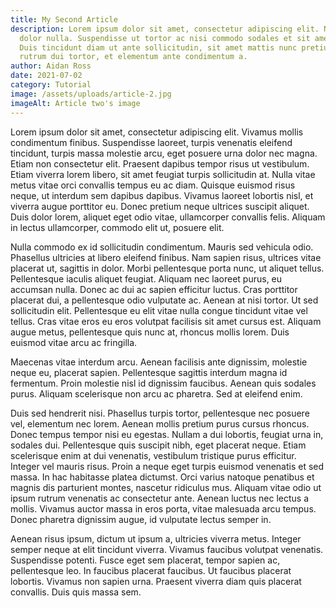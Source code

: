 ```yaml
---
title: My Second Article
description: Lorem ipsum dolor sit amet, consectetur adipiscing elit. Nullam ut
  dolor nulla. Suspendisse ut tortor ac nisi commodo sodales et sit amet massa.
  Duis tincidunt diam ut ante sollicitudin, sit amet mattis nunc pretium. Aenean
  rutrum dui tortor, et elementum ante condimentum a.
author: Aidan Ross
date: 2021-07-02
category: Tutorial
image: /assets/uploads/article-2.jpg
imageAlt: Article two's image
---
```


Lorem ipsum dolor sit amet, consectetur adipiscing elit. Vivamus mollis condimentum finibus. Suspendisse laoreet, turpis venenatis eleifend tincidunt, turpis massa molestie arcu, eget posuere urna dolor nec magna. Etiam non consectetur elit. Praesent dapibus tempor risus ut vestibulum. Etiam viverra lorem libero, sit amet feugiat turpis sollicitudin at. Nulla vitae metus vitae orci convallis tempus eu ac diam. Quisque euismod risus neque, ut interdum sem dapibus dapibus. Vivamus laoreet lobortis nisl, et viverra augue porttitor eu. Donec pretium neque ultrices suscipit aliquet. Duis dolor lorem, aliquet eget odio vitae, ullamcorper convallis felis. Aliquam in lectus ullamcorper, commodo elit ut, posuere elit.

Nulla commodo ex id sollicitudin condimentum. Mauris sed vehicula odio. Phasellus ultricies at libero eleifend finibus. Nam sapien risus, ultrices vitae placerat ut, sagittis in dolor. Morbi pellentesque porta nunc, ut aliquet tellus. Pellentesque iaculis aliquet feugiat. Aliquam nec laoreet purus, eu accumsan nulla. Donec ac dui ac sapien efficitur luctus. Cras porttitor placerat dui, a pellentesque odio vulputate ac. Aenean at nisi tortor. Ut sed sollicitudin elit. Pellentesque eu elit vitae nulla congue tincidunt vitae vel tellus. Cras vitae eros eu eros volutpat facilisis sit amet cursus est. Aliquam augue metus, pellentesque quis nunc at, rhoncus mollis lorem. Duis euismod vitae arcu ac fringilla.

Maecenas vitae interdum arcu. Aenean facilisis ante dignissim, molestie neque eu, placerat sapien. Pellentesque sagittis interdum magna id fermentum. Proin molestie nisl id dignissim faucibus. Aenean quis sodales purus. Aliquam scelerisque non arcu ac pharetra. Sed at eleifend enim.

Duis sed hendrerit nisi. Phasellus turpis tortor, pellentesque nec posuere vel, elementum nec lorem. Aenean mollis pretium purus cursus rhoncus. Donec tempus tempor nisi eu egestas. Nullam a dui lobortis, feugiat urna in, sodales dui. Pellentesque quis suscipit nibh, eget placerat neque. Etiam scelerisque enim at dui venenatis, vestibulum tristique purus efficitur. Integer vel mauris risus. Proin a neque eget turpis euismod venenatis et sed massa. In hac habitasse platea dictumst. Orci varius natoque penatibus et magnis dis parturient montes, nascetur ridiculus mus. Aliquam vitae odio ut ipsum rutrum venenatis ac consectetur ante. Aenean luctus nec lectus a mollis. Vivamus auctor massa in eros porta, vitae malesuada arcu tempus. Donec pharetra dignissim augue, id vulputate lectus semper in.

Aenean risus ipsum, dictum ut ipsum a, ultricies viverra metus. Integer semper neque at elit tincidunt viverra. Vivamus faucibus volutpat venenatis. Suspendisse potenti. Fusce eget sem placerat, tempor sapien ac, pellentesque leo. In faucibus placerat faucibus. Ut faucibus placerat lobortis. Vivamus non sapien urna. Praesent viverra diam quis placerat convallis. Duis quis massa sem.
